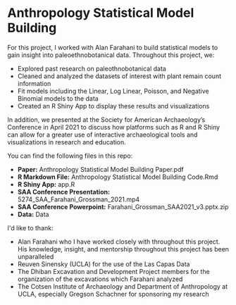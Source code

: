 # Anthropology Statistical Model Building

For this project, I worked with Alan Farahani to build statistical models to gain insight into paleoethnobotanical data. Throughout this project, we:
- Explored past research on paleothnobotanical data  
- Cleaned and analyzed the datasets of interest with plant remain count information  
- Fit models including the Linear, Log Linear, Poisson, and Negative Binomial models to the data  
- Created an R Shiny App to display these results and visualizations  

In addition, we presented at the Society for American Archaeology’s Conference in April 2021 to discuss how platforms such as R and R Shiny can allow for a greater use of interactive archaeological tools and visualizations in research and education.  

You can find the following files in this repo:
- **Paper:** Anthropology Statistical Model Building Paper.pdf  
- **R Markdown File:** Anthropology Statistical Model Building Code.Rmd  
- **R Shiny App:** app.R  
- **SAA Conference Presentation:** 5274_SAA_Farahani_Grossman_2021.mp4  
- **SAA Conference Powerpoint:** Farahani_Grossman_SAA2021_v3.pptx.zip  
- **Data:** Data  

I'd like to thank:  
- Alan Farahani who I have worked closely with throughout this project. His knowledge, insight, and mentorship throughout this project has been unparalleled  
- Reuven Sinensky (UCLA) for the use of the Las Capas Data  
- The Dhiban Excavation and Development Project members for the organization of the excavations which Farahani analyzed  
- The Cotsen Institute of Archaeology and Department of Anthropology at UCLA, especially Gregson Schachner for sponsoring my research  



